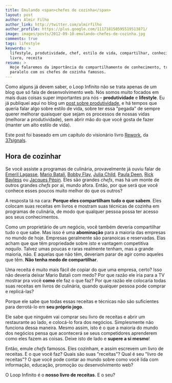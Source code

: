 ```yaml
---
title: Emulando <span>chefes de cozinha</span>
layout: post
author: Almir Filho
author_link: http://twitter.com/almirfilho
author_profile: https://plus.google.com/111718150595519513871/
image: images/posts/2012-09-10-emulando-chefes-de-cozinha.jpg
comments: true
tags: lifestyle
keywords: >
  lifestyle, produtividade, chef, estilo de vida, compartilhar, conhecimento,
  livro, receita
resumo: >
  Hoje falaremos da importância do compartilhamento de conhecimento, traçando um
  paralelo com os chefes de cozinha famosos.
---
```


Como alguns já devem saber, o Loop Infinito não se trata apenas de um blog que só
fala de desenvolvimento web. Nós somos muito focados em mais duas coisas super importantes
pra nós – **produtividade** e **lifestyle**.
Eu já publiquei aqui no blog um [post sobre produtividade](http://d.pr/dufl "Saiba a hora de ejetar"),
e há tempos que queria falar algo sobre estilo de vida, sobre ter essa "pegada" de sempre
querer melhorar quaisquer que sejam os processos de nossas vidas (melhorar a produtividade),
sem abrir mão do que você gosta de fazer (manter um alto estilo de vida).

Este post foi baseado em um capítulo do visionário livro [Rework](http://37signals.com/rework "Livro Rework"),
da [37signals](http://37signals.com "37signals").

## Hora de cozinhar

Se você assiste a programas de culinária, provavelmente já ouviu falar de
[Emeril Lagasse](http://en.wikipedia.org/wiki/Emeril_Lagasse "Emeril Lagasse"),
[Mario Batali](http://en.wikipedia.org/wiki/Mario_Batali "Mario Batali"),
[Bobby Flay](http://en.wikipedia.org/wiki/Bobby_Flay "Bobby Flay"),
[Julia Child](http://en.wikipedia.org/wiki/Julia_Child "Julia Child"),
[Paula Deen](http://en.wikipedia.org/wiki/Paula_Deen "Paula Deen"),
[Rick Bayless](http://en.wikipedia.org/wiki/Rick_Bayless "Rick Bayless") ou
[Jacques Pépin](http://en.wikipedia.org/wiki/Jacques_P%C3%A9pin "Jacques Pépin").
Eles são grandes *chefs*, mas há um monte de outros grandes *chefs* por ai, mundo afora.
Então, por que será que você conhece esses poucos muito melhor do que os outros?

A resposta tá na cara: **Porque eles compartilham tudo o que sabem**.
Eles colocam suas receitas em livros e mostram suas técnicas de cozinha em programas de
culinária, de modo que qualquer pessoa possa ter acesso aos seus conhecimentos.

Como um proprietário de um negócio, você também deveria compartilhar tudo o que sabe.
Mas isso é uma **abominação** para a maioria das empresas no mundo de hoje.
Empresas geralmente são paranoicas e reservadas.
Elas acham que que têm propriedade sobre *isto* e vantagem competitiva *naquilo*.
Talvez umas poucas e raras realmente tenham, mas a grande maioria, não.
E aquelas que não têm, deveriam parar de agir como aqueles que têm.
**Não tenha medo de compartilhar**.

Uma receita é muito mais fácil de copiar do que uma empresa, certo?
Isso não deveria deixar Mario Batali com medo?
Por que razão ele iria para a TV mostrar pra você **como** ele faz o que faz?
Por que razão ele colocaria todas suas receitas em livros de culinária, quando qualquer pessoa pode
comprar e replicá-las?

Porque ele sabe que todas essas receitas e técnicas não são suficientes para derrotá-lo em
**seu próprio jogo**.

Ele sabe que ninguém vai comprar seu livro de receitas e abrir um restaurante ao lado,
e colocá-lo fora dos negócios. Simplesmente não funciona dessa maneira.
Mesmo assim, isto é o que a maioria do mundo dos negócios pensa que acontecerá se seus
competidores aprenderem como eles fazem as coisas. Deixe isto de lado e **supere a si mesmo**!

Então, emule *chefs* famosos. Eles cozinham, e assim escrevem um livro de receitas.
E o que você faz? Quais são suas "receitas"? Qual é seu "livro de receitas"?
O que você pode contar ao mundo sobre como você lida com informação, educação, promoção ou desenvolvimento web?

O Loop Infinito é o **nosso livro de receitas**. E o seu?